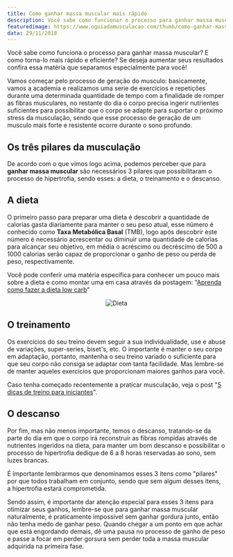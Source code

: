 ```yaml
---
title: Como ganhar massa muscular mais rápido
description: Você sabe como funcionar o processo para ganhar massa muscular? Se deseja aumentar seus resultados confira essa matéria que preparamos para você!
featuredimage: https://www.oguiadamusculacao.com/thumb/como-ganhar-massa-muscular-mais-rapido.png
data: 29/11/2018
---
```

<p>Você sabe como funciona o processo para ganhar massa muscular? E como torna-lo mais rápido e eficiente? Se deseja aumentar seus resultados confira essa matéria que separamos especialmente para você!</p><!--more-->
<p>Vamos começar pelo processo de geração do musculo: basicamente, vamos a academia e realizamos uma serie de exercícios e repetições durante uma determinada quantidade de tempo com a finalidade de romper as fibras musculares, no restante do dia o corpo precisa ingerir nutrientes suficientes para possibilitar que o corpo se adapte para suportar o próximo stress da musculação, sendo que esse processo de geração de um musculo mais forte e resistente ocorre durante o sono profundo.</p>
<h2>Os três pilares da musculação</h2>
<p>De acordo com o que vimos logo acima, podemos perceber que para <b>ganhar massa muscular</b> são necessários 3 pilares que possibilitaram o processo de hipertrofia, sendo esses: a dieta, o treinamento e o descanso.
<h2>A dieta</h2>
<p>O primeiro passo para preparar uma dieta é descobrir a quantidade de calorias gasta diariamente para manter o seu peso atual, esse número é conhecido como <b>Taxa Metabólica Basal</b> (TMB), logo após descobrir este número é necessário acrescentar ou diminuir uma quantidade de calorias para alcançar seu objetivo, em média o acréscimo ou decréscimo de 500 a 1000 calorias serão capaz de proporcionar o ganho de peso ou perda de peso, respectivamente.</p>
<p>Você pode conferir uma matéria especifica para conhecer um pouco mais sobre a dieta e como montar uma em casa através da postagem: "<a href="https://www.oguiadamusculacao.com/aprenda-como-fazer-a-dieta-low-carb/">Aprenda como fazer a dieta low carb</a>"</p>
<center><img class="post-image" src="https://i.imgur.com/DnvgzLB.jpg" alt="Dieta"/></center>
<h2>O treinamento</h2>
<p>Os exercícios do seu treino devem seguir a sua individualidade, use e abuse de variações, super-series, biset's, etc. O importante é manter o seu corpo em adaptação, portanto, mantenha o seu treino variado o suficiente para que seu corpo não consiga se adaptar com tanta facilidade. Mas lembre-se de manter aqueles exercícios que proporcionam maiores ganhos para você.</p>
<p>Caso tenha começado recentemente a praticar musculação, veja o post "<a href="https://www.oguiadamusculacao.com/5-dicas-de-treino-para-iniciantes/">5 dicas de treino para iniciantes</a>".
<div>
<script async src="//pagead2.googlesyndication.com/pagead/js/adsbygoogle.js"></script>
<!-- Anuncio no texto -->
<ins class="adsbygoogle"
     style="display:block"
     data-ad-client="ca-pub-2816982644079927"
     data-ad-slot="6125590388"
     data-ad-format="auto"
     data-full-width-responsive="true"></ins>
<script>
(adsbygoogle = window.adsbygoogle || []).push({});
</script></div>
<h2>O descanso</h2>
<p>Por fim, mas não menos importante, temos o descanso, tratando-se da parte do dia em que o corpo irá reconstruir as fibras rompidas através de nutrientes ingeridos na dieta, para manter um bom descanso e possibilitar o processo de hipertrofia dedique de 6 a 8 horas reservadas ao sono, sem luzes brancas.</p>
<p>É importante lembrarmos que denominamos esses 3 itens como "pilares" por que todos trabalham em conjunto, sendo que sem algum desses itens, a hipertrofia estará comprometida.</p>
<p>Sendo assim, é importante dar atenção especial para esses 3 itens para otimizar seus ganhos, lembre-se que para ganhar massa muscular naturalmente, é praticamente impossível sem ganhar gordura junto, então não tenha medo de ganhar peso. Quando chegar a um ponto em que achar que está engordando demais, dê uma pausa no processo de ganho de peso e passe a focar em perder gorsura sem perder toda a massa muscular adquirida na primeira fase.</p>
